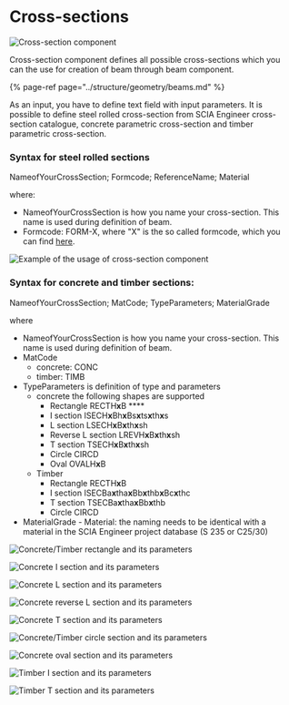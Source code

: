 # Cross-sections

![Cross-section component](../../../.gitbook/assets/crosssectioncomponent.png)

Cross-section component defines all possible cross-sections which you can the use for creation of beam through  beam component.

{% page-ref page="../structure/geometry/beams.md" %}

As an input, you have to define text field with input parameters. It is possible to define steel rolled cross-section from SCIA Engineer cross-section catalogue, concrete parametric cross-section and timber parametric cross-section.

### Syntax for steel rolled sections

NameofYourCrossSection; Formcode; ReferenceName; Material

where:

* NameofYourCrossSection is how you name your cross-section. This name is used during definition of beam.
* Formcode: FORM-X, where "X" is the so called formcode, which you can find [here](https://help.scia.net/webhelplatest/en/#steel/code_checks__inc._fire_resistance_/tb_steel_uls/annexes/annex_a_profile_library_formcodes.htm).

![Example of the usage of cross-section component](../../../.gitbook/assets/examplekoalacrosssections.png)

### Syntax for concrete and timber sections: 

NameofYourCrossSection; MatCode; TypeParameters; MaterialGrade

where

* NameofYourCrossSection is how you name your cross-section. This name is used during definition of beam.
* MatCode
  * concrete: CONC
  * timber: TIMB
* TypeParameters is definition of type and parameters
  * concrete the following  shapes are supported
    * Rectangle RECTH**x**B ****
    * I section ISECH**x**Bh**x**Bs**x**ts**x**th**x**s
    * L section LSECH**x**B**x**th**x**sh
    * Reverse L section LREVH**x**B**x**th**x**sh
    * T section TSECH**x**B**x**th**x**sh
    * Circle CIRCD
    * Oval OVALH**x**B
  * Timber
    * Rectangle RECTH**x**B
    * I section ISECBa**x**tha**x**Bb**x**thb**x**Bc**x**thc
    * T section TSECBa**x**tha**x**Bb**x**thb
    * Circle CIRCD
* MaterialGrade - Material: the naming needs to be identical with a material in the SCIA Engineer project database \(S 235 or C25/30\)

![Concrete/Timber rectangle and its parameters ](../../../.gitbook/assets/concreterectangle.png)

![Concrete I section and its parameters](../../../.gitbook/assets/concreteisection.png)

![Concrete L section and its parameters](../../../.gitbook/assets/concretelsection.png)

![Concrete reverse L section and its parameters](../../../.gitbook/assets/concretelrevsection.png)

![Concrete T section and its parameters](../../../.gitbook/assets/concretetsection.png)

![Concrete/Timber circle section and its parameters](../../../.gitbook/assets/concretecircle.png)

![Concrete oval section and its parameters](../../../.gitbook/assets/concreteoval.png)

![Timber I section and its parameters](../../../.gitbook/assets/timberisection.png)

![Timber T section and its parameters](../../../.gitbook/assets/timbertsection.png)





